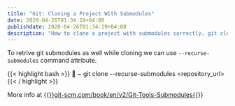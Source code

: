 ```yaml
---
title: "Git: Cloning a Project With Submodules"
date: 2020-04-26T01:34:19+04:00
publishdate: 2020-04-26T01:34:19+04:00
description: "How to clone a project with submodules correctly. git clone --recurse-submodules."
---
```


To retrive git submodules as well while cloning we can use `--recurse-submodules` command attribute.

{{< highlight bash >}}
🚀 ~ git clone --recurse-submodules <repository_url>
{{< / highlight >}}

More info at {{<a href="https://git-scm.com/book/en/v2/Git-Tools-Submodules" target="_blank" rel="noopener noreferrer">}}git-scm.com/book/en/v2/Git-Tools-Submodules{{</a>}}

